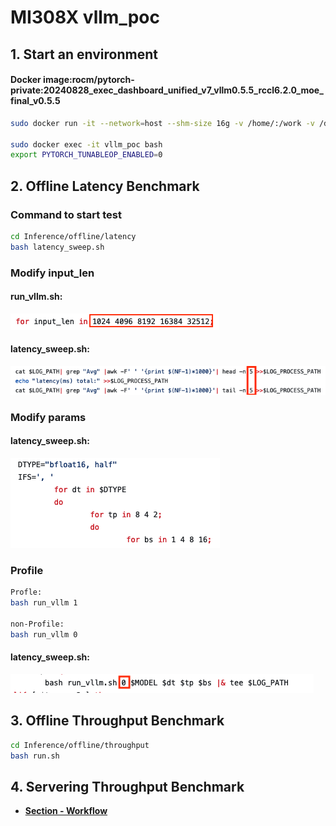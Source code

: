 # MI308X vllm_poc

## 1. Start an environment

#### Docker image:rocm/pytorch-private:20240828_exec_dashboard_unified_v7_vllm0.5.5_rccl6.2.0_moe_final_v0.5.5

```bash
sudo docker run -it --network=host --shm-size 16g -v /home/:/work -v /data/models:/data --env HF_HOME=/data --env TOKENIZERS_PARALLELISM=false --device=/dev/kfd --device=/dev/dri --group-add video --cap-add=SYS_PTRACE --security-opt seccomp=unconfined --ipc=host -d --name vllm_poc rocm/pytorch-private:20240828_exec_dashboard_unified_v7_vllm0.5.5_rccl6.2.0_moe_final_v0.5.5

sudo docker exec -it vllm_poc bash
export PYTORCH_TUNABLEOP_ENABLED=0
```

## 2. Offline Latency Benchmark

### Command to start test

```bash
cd Inference/offline/latency
bash latency_sweep.sh
```
### Modify input_len
#### run_vllm.sh:

![input diagram](./images/input.png) 

#### latency_sweep.sh:

![results diagram](./images/results.png) 

### Modify params

#### latency_sweep.sh:

![params diagram](./images/params.png) 

### Profile

```bash
Profle:
bash run_vllm 1

non-Profile:
bash run_vllm 0
```

#### latency_sweep.sh:

![profile diagram](./images/profile.png) 


## 3. Offline Throughput Benchmark

```bash
cd Inference/offline/throughput
bash run.sh
```

## 4. Servering Throughput Benchmark
* [**Section - Workflow**](./Inference/servering/README.md)
